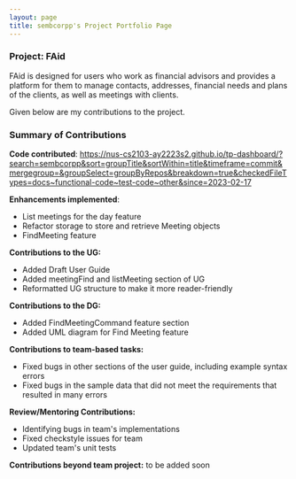 ```yaml
---
layout: page
title: sembcorpp's Project Portfolio Page
---
```


### Project: FAid

FAid is designed for users who work as financial advisors and provides a platform for them to manage contacts, addresses, financial needs and plans of the clients, as well as meetings with clients.

Given below are my contributions to the project.

### Summary of Contributions

**Code contributed**:
https://nus-cs2103-ay2223s2.github.io/tp-dashboard/?search=sembcorpp&sort=groupTitle&sortWithin=title&timeframe=commit&mergegroup=&groupSelect=groupByRepos&breakdown=true&checkedFileTypes=docs~functional-code~test-code~other&since=2023-02-17

**Enhancements implemented**:

* List meetings for the day feature
* Refactor storage to store and retrieve Meeting objects
* FindMeeting feature

**Contributions to the UG:**

* Added Draft User Guide
* Added meetingFind and listMeeting section of UG
* Reformatted UG structure to make it more reader-friendly

**Contributions to the DG:**
* Added FindMeetingCommand feature section
* Added UML diagram for Find Meeting feature

**Contributions to team-based tasks:**
* Fixed bugs in other sections of the user guide, including example syntax errors
* Fixed bugs in the sample data that did not meet the requirements that resulted in many errors

**Review/Mentoring Contributions:**
* Identifying bugs in team's implementations
* Fixed checkstyle issues for team
* Updated team's unit tests

**Contributions beyond team project:** to be added soon

